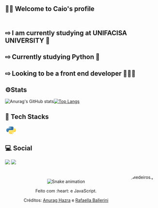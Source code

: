 ## 👨‍💻 Welcome to Caio's profile
  ## <br>⇨ I am currently studying at UNIFACISA UNIVERSITY 🌇
 ## ⇨ Currently studying Python 🐍
 ## ⇨  Looking to be a front end developer 🧑🏻‍💻
## ⚙️Stats

![Anurag's GitHub stats](https://github-readme-stats.vercel.app/api?username=medeiroscaio&show_icons=true&theme=highcontrast)[![Top Langs](https://github-readme-stats.vercel.app/api/top-langs/?username=medeiroscaio&show_icons=true&theme=highcontrast)](https://github.com/medeiroscaio/github-readme-stats)

## 🔧 Tech Stacks
<img align="center" alt="Rafa-Python" height="30" width="40" src="https://raw.githubusercontent.com/devicons/devicon/master/icons/python/python-original.svg">

## 💻 Social 
 <a href="https://instagram.com/mwdeirosz" target="_blank"><img src="https://img.shields.io/badge/-Instagram-%23E4405F?style=for-the-badge&logo=instagram&logoColor=white" target="_blank"></a>
<a href = "mailto:caiovictor.medeiros51@gmail.com"><img src="https://img.shields.io/badge/-Gmail-%23333?style=for-the-badge&logo=gmail&logoColor=white" target="_blank"></a>

<div style="display: inline_block"><br>
 
  <img align="right" alt="Medeiros.pic" height="150" style="border-radius:50px;" src="https://cdn.discordapp.com/attachments/915958079676362832/1103159085462978701/coding.gif">
</div>
</div>

<div align="center">
   

  ![Snake animation](https://github.com/danielbped/danielbped/blob/output/github-contribution-grid-snake.svg)

</div>

<div align="center">
  <p>Feito com :heart: e JavaScript.</p>
  <p>Créditos: <a href="https://github.com/anuraghazra/github-readme-stats">Anurag Hazra</a> e <a href="https://github.com/rafaballerini">Rafaella Ballerini</a></p>
</div>
